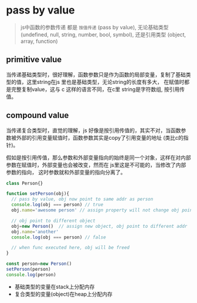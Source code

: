 pass by value
==

> js中函数的参数传递 都是 `按值传递` (pass by value), 无论基础类型 (undefined, null, string, number, bool, symbol), 还是引用类型 (object, array, function)

## primitive value

当传递基础类型时，很好理解，函数参数只是作为函数的局部变量，复制了基础类型的值，这里string在js 里也是基础类型，无论string的长度有多大，
在赋值时都是完整复制value，这与 c 这样的语言不同，在c里 string是字符数组, 按引用传值。

## compound value

当传递复合类型时，直觉的理解，js 好像是按引用传值的，其实不对，当函数参数被外部的引用变量赋值时，函数参数其实是copy了引用变量的地址 (类比c的指针)。

假如是按引用传值，那么参数和外部变量指向的始终是同一个对象，这样在对内部参数在赋值时，外部变量也会被改变，然而在 js里这是不可能的，当修改了内部参数的指向，
这时参数就和外部变量的指向分离了。

```ts
class Person{}

function setPerson(obj){
  // pass by value, obj now point to same addr as person
  console.log(obj === person) // true
  obj.name='awesome person' // assign property will not change obj pointer

  // obj point to different object
  obj=new Person()  // assign new object, obj point to different addr
  obj.name='another'
  console.log(obj === person) // false

  // when func executed here, obj will be freed
}

const person=new Person()
setPerson(person)
console.log(person)
```

- 基础类型的变量在stack上分配内存
- 复合类型的变量(object)在heap上分配内存